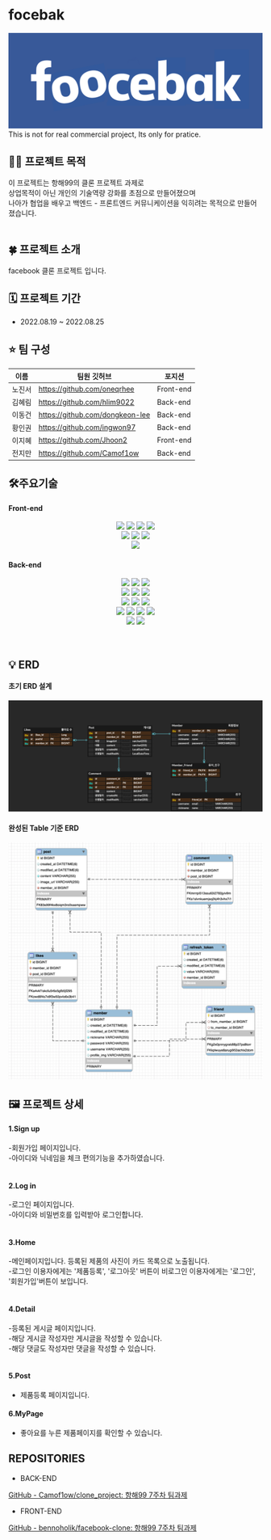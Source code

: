 

# focebak

![Title](./readme/foocebak.png)
This is not for real commercial project, Its only for pratice.


## ****🤷‍♂️ 프로젝트 목적****
이 프로젝트는 항해99의 클론 프로젝트 과제로<br>
상업목적이 아닌 개인의 기술역량 강화를 초점으로 만들어졌으며 <br>
나아가 협업을 배우고 백엔드 - 프론트엔드 커뮤니케이션을 익히려는 목적으로 만들어졌습니다.<br><br>

## ****🍀 프로젝트 소개****

facebook 클론 프로젝트 입니다.
## ****🗓 프로젝트 기간****

- 2022.08.19 ~ 2022.08.25

## ****⭐️ 팀 구성****


|이름|팀원 깃허브|포지션|
|---|---|---|
|노진서|https://github.com/oneqrhee|Front-end|
|김혜림|https://github.com/hlim9022|Back-end|
|이동건|https://github.com/dongkeon-lee|Back-end|
|황인권|https://github.com/ingwon97|Back-end|
|이지혜|https://github.com/Jhoon2|Front-end|
|전지만|https://github.com/Camof1ow|Back-end|




## ****🛠주요기술****

#### Front-end

<div align=center> 
      <img src="https://img.shields.io/badge/html5-E34F26?style=for-the-badge&logo=html5&logoColor=white"> 
      <img src="https://img.shields.io/badge/css-1572B6?style=for-the-badge&logo=css3&logoColor=white"> 
      <img src="https://img.shields.io/badge/javascript-F7DF1E?style=for-the-badge&logo=javascript&logoColor=black">
     <img src="https://img.shields.io/badge/vercel-000000?style=for-the-badge&logo=vercel&logoColor=white"> 

  <br>
   <img src="https://img.shields.io/badge/react-61DAFB?style=for-the-badge&logo=react&logoColor=black">   
   <img src="https://img.shields.io/badge/redux-764ABC?style=for-the-badge&logo=redux&logoColor=purple"> 
 
   <img src="https://img.shields.io/badge/styledcomponents-DB7093?style=for-the-badge&logo=styled-components&logoColor=pink">
  <br>

   <img src="https://img.shields.io/badge/github-181717?style=for-the-badge&logo=github&logoColor=white">

</div>

#### Back-end

<div align=center> 
      <img src="https://img.shields.io/badge/Spring Boot-6DB33F?style=for-the-badge&logo=Spring Boot&logoColor=white">
      <img src="https://img.shields.io/badge/Spring Security-6DB33F?style=for-the-badge&logo=Spring Security&logoColor=white">
      <img src="https://img.shields.io/badge/codedeploy-6DB33F?style=for-the-badge&logo=codedeploy&logoColor=white">
  <br>
      <img src="https://img.shields.io/badge/Java-007396?style=for-the-badge&logo=Java&logoColor=white">
      <img src="https://img.shields.io/badge/JSON Web Tokens-000000?style=for-the-badge&logo=JSON Web Tokens&logoColor=white">   
      <img src="https://img.shields.io/badge/Gradle-02303A?style=for-the-badge&logo=Gradle&logoColor=white"> 
 
  <br>
   <img src="https://img.shields.io/badge/IntelliJ IDEA-000000?style=for-the-badge&logo=IntelliJ IDEA&logoColor=white">   
   <img src="https://img.shields.io/badge/Sourcetree-0052CC?style=for-the-badge&logo=Sourcetree&logoColor=white"> 
   <img src="https://img.shields.io/badge/Postman-FF6C37?style=for-the-badge&logo=Postman&logoColor=white">

   <br>
   <img src="https://img.shields.io/badge/AmazonEC2-FF9900?style=for-the-badge&logo=AmazonEC2&logoColor=white">
   <img src="https://img.shields.io/badge/Amazon S3-569A31?style=for-the-badge&logo=Amazon S3&logoColor=white"> 
   <img src="https://img.shields.io/badge/MySQL-4479A1?style=for-the-badge&logo=MySQL&logoColor=white">
   <img src="https://img.shields.io/badge/Ubuntu-E95420?style=for-the-badge&logo=Ubuntu&logoColor=white">
  <br>
   <img src="https://img.shields.io/badge/github-181717?style=for-the-badge&logo=github&logoColor=white">
   <img src="https://img.shields.io/badge/GitHub Actions-2088FF?style=for-the-badge&logo=GitHub Actions&logoColor=white">
</div>
  <br>  <br>




## ****💡 ERD****
#### 초기 ERD 설계
![ERD 설계](./readme/ERDfromStart.png)

#### 완성된 Table 기준 ERD
![ERD 완성](./readme/ERDfromProjectEntity.png)





## ****🖼️ 프로젝트 상세****

#### 1.Sign up

-회원가입 페이지입니다.<br>
-아이디와 닉네임을 체크 편의기능을 추가하였습니다.<br><br>

#### 2.Log in

-로그인 페이지입니다.<br>
-아이디와 비밀번호를 입력받아 로그인합니다.<br><br>

#### 3.Home

-메인페이지입니다. 등록된 제품의 사진이 카드 목록으로 노출됩니다.<br>
-로그인 이용자에게는 '제품등록', '로그아웃' 버튼이 비로그인 이용자에게는 '로그인', '회원가입'버튼이 보입니다.<br><br>


#### 4.Detail

-등록된 게시글 페이지입니다.<br>
-해당 게시글 작성자만 게시글을 작성할 수 있습니다.<br>
-해당 댓글도 작성자만 댓글을 작성할 수 있습니다.<br><br>

#### 5.Post

- 제품등록 페이지입니다.<br>

#### 6.MyPage

- 좋아요를 누른 제품페이지를 확인할 수 있습니다. <br>



## REPOSITORIES
- BACK-END

[GitHub - Camof1ow/clone_project: 항해99 7주차 팀과제](https://github.com/Camof1ow/clone_project)

- FRONT-END

[GitHub - bennoholik/facebook-clone: 항해99 7주차 팀과제](https://github.com/bennoholik/facebook-clone)<br><br>
